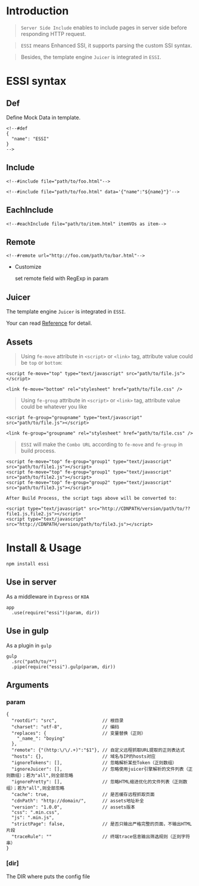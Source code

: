 # Introduction

> `Server Side Include` enables to include pages in server side before responding HTTP request.

> `ESSI` means Enhanced SSI, it supports parsing the custom SSI syntax.

> Besides, the template engine `Juicer` is integrated in `ESSI`.

# ESSI syntax

## Def

Define Mock Data in template.

```
<!--#def
{
  "name": "ESSI"
}
-->
```

## Include
```
<!--#include file="path/to/foo.html"-->

<!--#include file="path/to/foo.html" data='{"name":"${name}"}'-->
```

## EachInclude
```
<!--#eachInclude file="path/to/item.html" itemVOs as item-->
```

## Remote
```
<!--#remote url="http://foo.com/path/to/bar.html"-->
```

* Customize

  set remote field with RegExp in param
	
## Juicer

The template engine `Juicer` is integrated in `ESSI`.

Your can read [Reference](http://juicer.name/docs/docs_zh_cn.html) for detail.

## Assets

> Using `fe-move` attribute in `<script>` or `<link>` tag,
> attribute value could be `top` or `bottom`:

```
<script fe-move="top" type="text/javascript" src="path/to/file.js"></script>

<link fe-move="bottom" rel="stylesheet" href="path/to/file.css" />
```

> Using `fe-group` attribute in `<script>` or `<link>` tag,
> attribute value could be whatever you like

```
<script fe-group="groupname" type="text/javascript" src="path/to/file.js"></script>

<link fe-group="groupname" rel="stylesheet" href="path/to/file.css" />
```
> `ESSI` will make the `Combo URL` according to `fe-move` and `fe-group` in build process.

```
<script fe-move="top" fe-group="group1" type="text/javascript" src="path/to/file1.js"></script>
<script fe-move="top" fe-group="group1" type="text/javascript" src="path/to/file2.js"></script>
<script fe-move="top" fe-group="group2" type="text/javascript" src="path/to/file3.js"></script>
```
	After Build Process, the script tags above will be converted to:

```
<script type="text/javascript" src="http://CDNPATH/version/path/to/??file1.js,file2.js"></script>
<script type="text/javascript" src="http://CDNPATH/version/path/to/file3.js"></script>
```

# Install & Usage

```
npm install essi
```

## Use in server

As a middleware in `Express` or `KOA`

```
app
  .use(require("essi")(param, dir))
```

## Use in gulp

As a plugin in `gulp`

```
gulp
  .src("path/to/*")
  .pipe(require("essi").gulp(param, dir))
```

## Arguments

### param

```
{
  "rootdir": "src",                 // 根目录
  "charset": "utf-8",               // 编码
  "replaces": {                     // 变量替换（正则）
    "_name_": "boying"
  },
  "remote": {"(http:\/\/.+)":"$1"}, // 自定义远程抓取URL提取的正则表达式
  "hosts": {},                      // 域名与IP的hosts对应
  "ignoreTokens": [],               // 忽略解析某些Token（正则数组）
  "ignoreJuicer": [],               // 忽略使用juicer引擎解析的文件列表（正则数组）；若为"all",则全部忽略
  "ignorePretty": [],               // 忽略HTML缩进优化的文件列表（正则数组）；若为"all",则全部忽略
  "cache": true,                    // 是否缓存远程抓取页面
  "cdnPath": "http://domain/",      // assets地址补全
  "version": "1.0.0",               // assets版本
  "css": ".min.css",
  "js": ".min.js",
  "strictPage": false,              // 是否只输出严格完整的页面，不输出HTML片段
  "traceRule": ""                   // 终端trace信息输出筛选规则（正则字符串）
}
```

### [dir]

The DIR where puts the config file